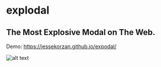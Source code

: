# explodal
## The Most Explosive Modal on The Web.
Demo: https://jessekorzan.github.io/expodal/

![alt text](https://github.com/jessekorzan/expodal/blob/master/assets/img/dbbl.explodal.01.gif?raw=true "Screenshot")
